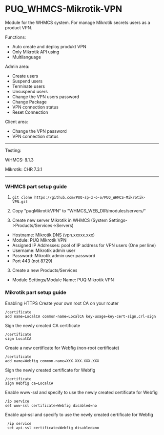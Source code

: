 # PUQ_WHMCS-Mikrotik-VPN

Module for the WHMCS system.
For manage Mikrotik secrets users as a product VPN.

Functions:

- Auto create and deploy produkt VPN
- Only Mikrotik API using
- Multilanguage

Admin area:

- Create users
- Suspend users
- Terminate users
- Unsuspend users
- Change the VPN users password
- Change Package
- VPN connection status
- Reset Connection

Client area:

- Change the VPN password
- VPN connection status

---------------------------------------------------------------
Testing:

WHMCS: 8.1.3

Mikrotik: CHR 7.3.1

--------------------------------------------------------------
### WHMCS part setup guide
1. ```git clone https://github.com/PUQ-sp-z-o-o/PUQ_WHMCS-Mikrotik-VPN.git```
2. Copy "puqMikrotikVPN" to "WHMCS_WEB_DIR/modules/servers/"

2. Create new server Mikrotik in WHMCS (System Settings->Products/Services->Servers)  
- Hostname: Mikrotik DNS (vpn.xxxxx.xxx)
- Module: PUQ Mikrotik VPN
- Assigned IP Addresses: pool of IP address for VPN users (One per line)	
- Username: Mikrotik admin user
- Password: Mikrotik admin user password
- Port 443 (not 8729)


3. Create a new Products/Services
- Module Settings/Module Name: PUQ Mikrotik VPN

### Mikrotik part setup guide
Enabling HTTPS
Create your own root CA on your router
```
/certificate
add name=LocalCA common-name=LocalCA key-usage=key-cert-sign,crl-sign
```
Sign the newly created CA certificate
```
/certificate
sign LocalCA
```
Create a new certificate for Webfig (non-root certificate)
```
/certificate
add name=Webfig common-name=XXX.XXX.XXX.XXX
```
Sign the newly created certificate for Webfig
```
/certificate
sign Webfig ca=LocalCA 
```
Enable www-ssl and specify to use the newly created certificate for Webfig
```
/ip service
set www-ssl certificate=Webfig disabled=no
```
Enable api-ssl and specify to use the newly created certificate for Webfig
```
 /ip service 
 set api-ssl certificate=Webfig disabled=no 
```
